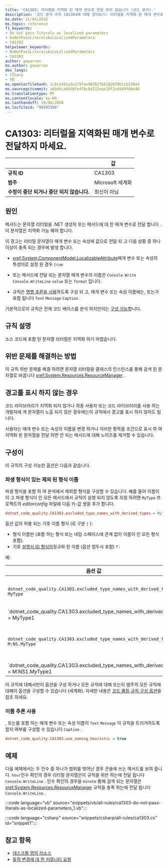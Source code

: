 ```yaml
---
title: 'CA1303: 리터럴을 지역화 된 매개 변수로 전달 하지 않습니다 (코드 분석).'
description: '코드 분석 규칙 CA1303에 대해 알아보기: 리터럴을 지역화 된 매개 변수로 전달 하지 마십시오.'
ms.date: 11/04/2016
ms.topic: reference
f1_keywords:
- Do not pass literals as localized parameters
- DoNotPassLiteralsAsLocalizedParameters
- CA1303
helpviewer_keywords:
- DoNotPassLiteralsAsLocalizedParameters
- CA1303
author: gewarren
ms.author: gewarren
dev_langs:
- CSharp
- VB
ms.openlocfilehash: 1c8c1491a3a279fae98262fb8102bf0b1cb130d4
ms.sourcegitcommit: a6bd4cad438fe479cbd112eae10f2cd449f06e40
ms.translationtype: MT
ms.contentlocale: ko-KR
ms.lasthandoff: 10/08/2020
ms.locfileid: "96593380"
---
```

# <a name="ca1303-do-not-pass-literals-as-localized-parameters"></a>CA1303: 리터럴을 지역화된 매개 변수로 전달하지 마세요.

| | 값 |
|-|-|
| **규칙 ID** |CA1303|
| **범주** |Microsoft 세계화|
| **수정이 중단 되거나 중단 되지 않습니다.** |최신이 아님|

## <a name="cause"></a>원인

메서드는 문자열 리터럴을 .NET 생성자 또는 메서드에 대 한 매개 변수로 전달 합니다 .이 문자열은 지역화 가능 해야 합니다.

이 경고는 리터럴 문자열이 매개 변수 또는 속성에 값으로 전달 되 고 다음 상황 중 하나 이상이 충족 되는 경우에 발생 합니다.

- <xref:System.ComponentModel.LocalizableAttribute>매개 변수 또는 속성의 특성이로 설정 된 경우 `true`

- 또는 메서드에 전달 되는 문자열 매개 변수의 이름은 `Console.Write` `Console.WriteLine` `value` 또는 `format` 입니다.

- 규칙은 [명명 추론을 사용](#use-naming-heuristic)하도록 구성 되 고, 매개 변수 또는 속성 이름에는, 또는가 포함 됩니다 `Text` `Message` `Caption` .

기본적으로이 규칙은 전체 코드 베이스를 분석 하지만이는 [구성 가능](#excluded-type-names-with-derived-types)합니다.

## <a name="rule-description"></a>규칙 설명

소스 코드에 포함 된 문자열 리터럴은 지역화 하기 어렵습니다.

## <a name="how-to-fix-violations"></a>위반 문제를 해결하는 방법

이 규칙 위반 문제를 해결 하려면 문자열 리터럴을 클래스의 인스턴스를 통해 검색 된 문자열로 바꿉니다 <xref:System.Resources.ResourceManager> .

## <a name="when-to-suppress-warnings"></a>경고를 표시 하지 않는 경우

코드 라이브러리가 지역화 되지 않거나 최종 사용자 또는 코드 라이브러리를 사용 하는 개발자에 게 문자열이 노출 되지 않은 경우에는이 규칙에서 경고를 표시 하지 않아도 됩니다.

사용자는 매개 변수 또는 속성의 이름을 변경 하거나 이러한 항목을 조건으로 표시 하 여 지역화 된 문자열을 전달 하면 안 되는 메서드에 대해 노이즈를 제거할 수 있습니다.

## <a name="configurability"></a>구성이

이 규칙의 구성 가능한 옵션은 다음과 같습니다.

### <a name="excluded-type-names-with-derived-types"></a>파생 형식이 있는 제외 된 형식 이름

파생 형식을 포함 하 여 분석에서 제외할 형식을 구성할 수 있습니다. 예를 들어 이름이이 고 파생 형식이 인 모든 메서드에서 규칙이 실행 되지 않도록 지정 하려면 `MyType` 프로젝트의 *editorconfig* 파일에 다음 키-값 쌍을 추가 합니다.

```ini
dotnet_code_quality.CA1303.excluded_type_names_with_derived_types = MyType
```

옵션 값의 허용 되는 기호 이름 형식 (로 구분 `|` ):

- 형식 이름만 (포함 하는 형식 또는 네임 스페이스에 관계 없이 이름이 인 모든 형식 포함).
- 기호 [설명서 ID 형식의](https://github.com/dotnet/csharplang/blob/master/spec/documentation-comments.md#id-string-format)정규화 된 이름 (옵션 접두사 포함) `T:`

예:

| 옵션 값 | 요약 |
| --- | --- |
|`dotnet_code_quality.CA1303.excluded_type_names_with_derived_types = MyType` | ' MyType ' 이라는 모든 형식과 컴파일에서 파생 된 모든 형식을 찾습니다.
|`dotnet_code_quality.CA1303.excluded_type_names_with_derived_types = MyType1|MyType2` | ' MyType1 ' 또는 ' MyType2 ' 이라는 모든 형식과 컴파일에서 파생 된 모든 형식을 찾습니다.
|`dotnet_code_quality.CA1303.excluded_type_names_with_derived_types = M:NS.MyType` | 지정 된 정규화 된 이름 및 모든 파생 형식과 일치 하는 특정 형식 ' MyType '과 일치 합니다.
|`dotnet_code_quality.CA1303.excluded_type_names_with_derived_types = M:NS1.MyType1|M:NS2.MyType2` | 특정 형식 ' MyType1 ' 및 ' MyType2 '를 해당 하는 정규화 된 이름과 모든 파생 형식과 일치 시킵니다.

이 규칙에 대해서만이 옵션을 구성 하거나 모든 규칙에 대해 또는이 범주의 모든 규칙에 대해이 옵션을 구성할 수 있습니다 (세계화). 자세한 내용은 [코드 품질 규칙 구성 옵션](../code-quality-rule-options.md)을 참조 하세요.

### <a name="use-naming-heuristic"></a>이름 추론 사용

, 또는를 포함 하는 매개 변수 또는 속성 이름이 `Text` `Message` 이 규칙을 트리거하도록 할지 여부를 구성할 수 있습니다 `Caption` .

```ini
dotnet_code_quality.CA1303.use_naming_heuristic = true
```

## <a name="example"></a>예제

다음 예제에서는 두 인수 중 하나가 범위를 벗어난 경우 콘솔에 쓰는 메서드를 보여 줍니다. `hour`인수 확인의 경우 리터럴 문자열은이 규칙을 위반 하는에 전달 됩니다 `Console.WriteLine` . 인수 확인의 경우을 `minute` 통해 검색 되는 문자열은 <xref:System.Resources.ResourceManager> 규칙을 충족 하는에 전달 됩니다 `Console.WriteLine` .

:::code language="vb" source="snippets/vb/all-rules/ca1303-do-not-pass-literals-as-localized-parameters_1.vb":::

:::code language="csharp" source="snippets/csharp/all-rules/ca1303.cs" id="snippet1":::

## <a name="see-also"></a>참고 항목

- [데스크톱 앱의 리소스](../../../framework/resources/index.md)
- [동작 변경에 대 한 커뮤니티 요청](https://github.com/dotnet/roslyn-analyzers/issues/2933)
